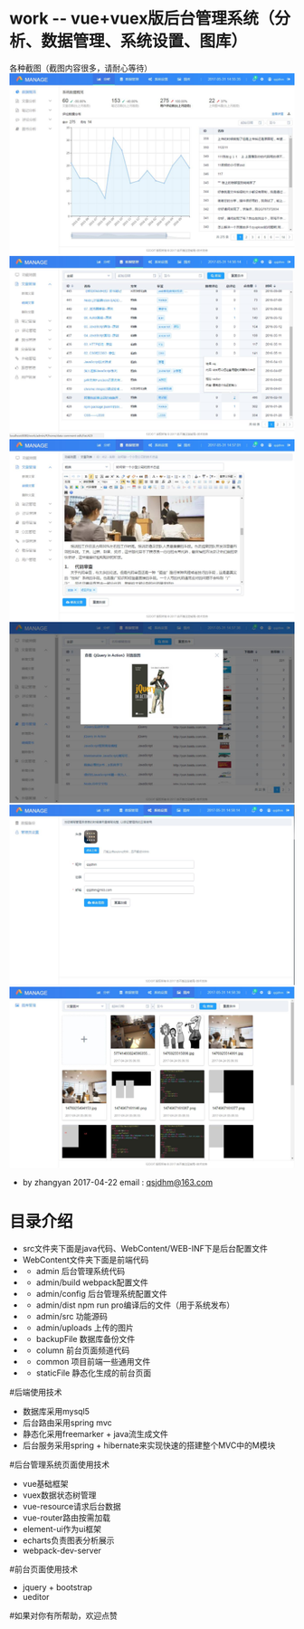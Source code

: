 

# work -- vue+vuex版后台管理系统（分析、数据管理、系统设置、图库）
各种截图（截图内容很多，请耐心等待）
<img src="markdown-jpg/分析.jpg" />
<img src="markdown-jpg/编辑文章.jpg" />
<img src="markdown-jpg/详情.jpg" />
<img src="markdown-jpg/图书.jpg" />
<img src="markdown-jpg/系统设置.jpg" />
<img src="markdown-jpg/图库.jpg" />



* by zhangyan 2017-04-22            email : qsjdhm@163.com

# 目录介绍
* src文件夹下面是java代码、WebContent/WEB-INF下是后台配置文件
* WebContent文件夹下面是前端代码
* - admin      后台管理系统代码
* - admin/build    webpack配置文件
* - admin/config   后台管理系统配置文件
* - admin/dist     npm run pro编译后的文件（用于系统发布）
* - admin/src      功能源码
* - admin/uploads  上传的图片
* - backupFile 数据库备份文件
* - column     前台页面频道代码
* - common     项目前端一些通用文件
* - staticFile 静态化生成的前台页面

#后端使用技术
* 数据库采用mysql5
* 后台路由采用spring mvc
* 静态化采用freemarker + java流生成文件
* 后台服务采用spring + hibernate来实现快速的搭建整个MVC中的M模块

#后台管理系统页面使用技术
* vue基础框架
* vuex数据状态树管理
* vue-resource请求后台数据
* vue-router路由按需加载
* element-ui作为ui框架
* echarts负责图表分析展示
* webpack-dev-server

#前台页面使用技术
* jquery + bootstrap
* ueditor


#如果对你有所帮助，欢迎点赞

